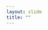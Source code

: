 ```yaml
---
layout: slide
title: ""
---
```


<section data-background-image="assets/images/Slide34.png" data-background-size="70%" data-background-position="center"></section>
